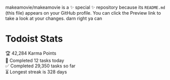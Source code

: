 makeamovie/makeamovie is a ✨ special ✨ repository because its `README.md` (this file) appears on your GitHub profile.
You can click the Preview link to take a look at your changes. darn right ya can

# Todoist Stats

<!-- TODO-IST:START -->
🏆  42,284 Karma Points           
🌸  Completed 12 tasks today           
✅  Completed 29,350 tasks so far           
⏳  Longest streak is 328 days
<!-- TODO-IST:END -->